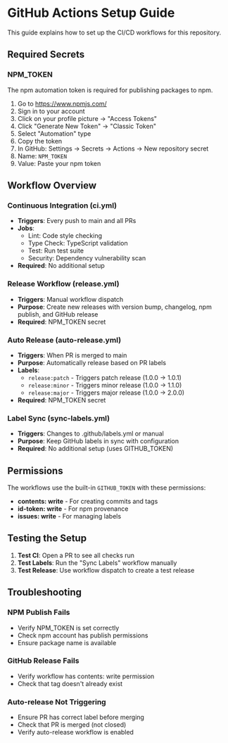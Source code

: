 # GitHub Actions Setup Guide

This guide explains how to set up the CI/CD workflows for this repository.

## Required Secrets

### NPM_TOKEN
The npm automation token is required for publishing packages to npm.

1. Go to https://www.npmjs.com/
2. Sign in to your account
3. Click on your profile picture → "Access Tokens"
4. Click "Generate New Token" → "Classic Token"
5. Select "Automation" type
6. Copy the token
7. In GitHub: Settings → Secrets → Actions → New repository secret
8. Name: `NPM_TOKEN`
9. Value: Paste your npm token

## Workflow Overview

### Continuous Integration (ci.yml)
- **Triggers**: Every push to main and all PRs
- **Jobs**:
  - Lint: Code style checking
  - Type Check: TypeScript validation
  - Test: Run test suite
  - Security: Dependency vulnerability scan
- **Required**: No additional setup

### Release Workflow (release.yml)
- **Triggers**: Manual workflow dispatch
- **Purpose**: Create new releases with version bump, changelog, npm publish, and GitHub release
- **Required**: NPM_TOKEN secret

### Auto Release (auto-release.yml)
- **Triggers**: When PR is merged to main
- **Purpose**: Automatically release based on PR labels
- **Labels**:
  - `release:patch` - Triggers patch release (1.0.0 → 1.0.1)
  - `release:minor` - Triggers minor release (1.0.0 → 1.1.0)
  - `release:major` - Triggers major release (1.0.0 → 2.0.0)
- **Required**: NPM_TOKEN secret

### Label Sync (sync-labels.yml)
- **Triggers**: Changes to .github/labels.yml or manual
- **Purpose**: Keep GitHub labels in sync with configuration
- **Required**: No additional setup (uses GITHUB_TOKEN)

## Permissions

The workflows use the built-in `GITHUB_TOKEN` with these permissions:
- **contents: write** - For creating commits and tags
- **id-token: write** - For npm provenance
- **issues: write** - For managing labels

## Testing the Setup

1. **Test CI**: Open a PR to see all checks run
2. **Test Labels**: Run the "Sync Labels" workflow manually
3. **Test Release**: Use workflow dispatch to create a test release

## Troubleshooting

### NPM Publish Fails
- Verify NPM_TOKEN is set correctly
- Check npm account has publish permissions
- Ensure package name is available

### GitHub Release Fails
- Verify workflow has contents: write permission
- Check that tag doesn't already exist

### Auto-release Not Triggering
- Ensure PR has correct label before merging
- Check that PR is merged (not closed)
- Verify auto-release workflow is enabled